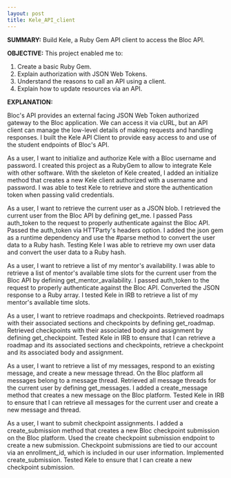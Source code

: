 ```yaml
---
layout: post
title: Kele_API_client
---
```


**SUMMARY:**
Build Kele, a Ruby Gem API client to access the Bloc API.

**OBJECTIVE:**
This project enabled me to:

1. Create a basic Ruby Gem.
2. Explain authorization with JSON Web Tokens.
3. Understand the reasons to call an API using a client.
4. Explain how to update resources via an API.

**EXPLANATION:**

Bloc's API provides an external facing JSON Web Token authorized gateway to the Bloc application. We can access it via cURL, but an API client can manage the low-level details of making requests and handling responses. I built the Kele API Client to provide easy access to and use of the student endpoints of Bloc's API.

As a user, I want to initialize and authorize Kele with a Bloc username and password. I created this project as a RubyGem to allow to integrate Kele with other software. With the skeleton of Kele created, I added an initialize method that creates a new Kele client authorized with a username and password.  I was able to test Kele to retrieve and store the authentication token when passing valid credentials.

As a user, I want to retrieve the current user as a JSON blob.  I retrieved the current user from the Bloc API by defining get_me.  I passed Pass auth_token to the request to properly authenticate against the Bloc API. Passed the auth_token via HTTParty's headers option.  I added the json gem as a runtime dependency and use the #parse method to convert the user data to a Ruby hash. Testing Kele I was able to retrieve my own user data and convert the user data to a Ruby hash.

As a user, I want to retrieve a list of my mentor's availability. I was able to retrieve a list of mentor's available time slots for the current user from the Bloc API by defining get_mentor_availability. I passed auth_token to the request to properly authenticate against the Bloc API. Converted the JSON response to a Ruby array.  I tested Kele in IRB to retrieve a list of my mentor's available time slots.

As a user, I want to retrieve roadmaps and checkpoints.  Retrieved roadmaps with their associated sections and checkpoints by defining get_roadmap. Retrieved checkpoints with their associated body and assignment by defining get_checkpoint.  Tested Kele in IRB to ensure that I can retrieve a roadmap and its associated sections and checkpoints, retrieve a checkpoint and its associated body and assignment.

As a user, I want to retrieve a list of my messages, respond to an existing message, and create a new message thread. On the Bloc platform all messages belong to a message thread. Retrieved all message threads for the current user by defining get_messages.  I added a create_message method that creates a new message on the Bloc platform. Tested Kele in IRB to ensure that I can retrieve all messages for the current user and create a new message and thread.

As a user, I want to submit checkpoint assignments. I added a create_submission method that creates a new Bloc checkpoint submission on the Bloc platform. Used the create checkpoint submission endpoint to create a new submission. Checkpoint submissions are tied to our account via an enrollment_id, which is included in our user information. Implemented create_submission.  Tested Kele to ensure that I can create a new checkpoint submission.
